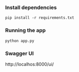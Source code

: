 ### Install dependencies


[//]: # (pip install uvicorn)

[//]: # (pip install asgiref)
`pip install -r requirements.txt`


### Running the app

`python app.py`

### Swagger UI
http://localhos:8000/ui/